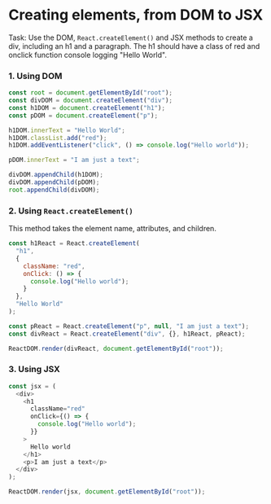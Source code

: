 # Creating elements, from DOM to JSX

Task: Use the DOM, `React.createElement()` and JSX methods to create a div, including an h1 and a paragraph.
The h1 should have a class of red and onclick function console logging "Hello World".

### 1. Using DOM

```js
const root = document.getElementById("root");
const divDOM = document.createElement("div");
const h1DOM = document.createElement("h1");
const pDOM = document.createElement("p");

h1DOM.innerText = "Hello World";
h1DOM.classList.add("red");
h1DOM.addEventListener("click", () => console.log("Hello world"));

pDOM.innerText = "I am just a text";

divDOM.appendChild(h1DOM);
divDOM.appendChild(pDOM);
root.appendChild(divDOM);
```

### 2. Using `React.createElement()`

This method takes the element name, attributes, and children.

```js
const h1React = React.createElement(
  "h1",
  {
    className: "red",
    onClick: () => {
      console.log("Hello world");
    }
  },
  "Hello World"
);

const pReact = React.createElement("p", null, "I am just a text");
const divReact = React.createElement("div", {}, h1React, pReact);

ReactDOM.render(divReact, document.getElementById("root"));
```

### 3. Using JSX

```js
const jsx = (
  <div>
    <h1
      className="red"
      onClick={() => {
        console.log("Hello world");
      }}
    >
      Hello world
    </h1>
    <p>I am just a text</p>
  </div>
);

ReactDOM.render(jsx, document.getElementById("root"));
```
